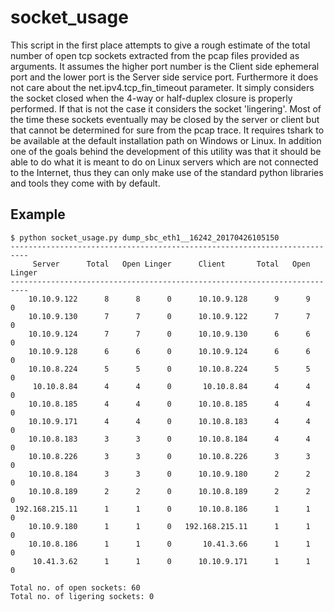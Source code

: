# socket_usage
This script in the first place attempts to give a rough estimate of the total number of open
tcp sockets extracted from the pcap files provided as arguments. It assumes the higher port
number is the Client side ephemeral port and the lower port is the Server side service port.
Furthermore it does not care about the net.ipv4.tcp_fin_timeout parameter. It simply considers
the socket closed when the 4-way or half-duplex closure is properly performed. If that is not
the case it considers the socket 'lingering'. Most of the time these sockets eventually may
be closed by the server or client but that cannot be determined for sure from the pcap trace.
It requires tshark to be available at the default installation path on Windows or Linux.
In addition one of the goals behind the development of this utility was that it should be able
to do what it is meant to do on Linux servers which are not connected to the Internet, thus 
they can only make use of the standard python libraries and tools they come with by default.

## Example

```
$ python socket_usage.py dump_sbc_eth1__16242_20170426105150
--------------------------------------------------------------------------
     Server      Total   Open Linger      Client       Total   Open Linger
--------------------------------------------------------------------------
    10.10.9.122      8      8      0      10.10.9.128      9      9      0
    10.10.9.130      7      7      0      10.10.9.122      7      7      0
    10.10.9.124      7      7      0      10.10.9.130      6      6      0
    10.10.9.128      6      6      0      10.10.9.124      6      6      0
    10.10.8.224      5      5      0      10.10.8.224      5      5      0
     10.10.8.84      4      4      0       10.10.8.84      4      4      0
    10.10.8.185      4      4      0      10.10.8.185      4      4      0
    10.10.9.171      4      4      0      10.10.8.183      4      4      0
    10.10.8.183      3      3      0      10.10.8.184      4      4      0
    10.10.8.226      3      3      0      10.10.8.226      3      3      0
    10.10.8.184      3      3      0      10.10.9.180      2      2      0
    10.10.8.189      2      2      0      10.10.8.189      2      2      0
 192.168.215.11      1      1      0      10.10.8.186      1      1      0
    10.10.9.180      1      1      0   192.168.215.11      1      1      0
    10.10.8.186      1      1      0       10.41.3.66      1      1      0
     10.41.3.62      1      1      0      10.10.9.171      1      1      0

Total no. of open sockets: 60
Total no. of ligering sockets: 0

```
